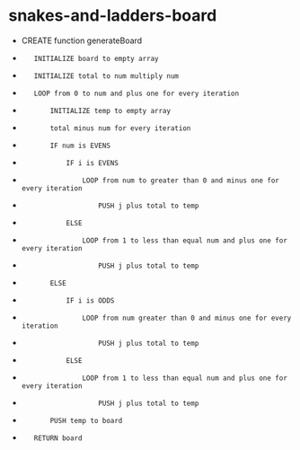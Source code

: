# snakes-and-ladders-board
-    CREATE function generateBoard
-        INITIALIZE board to empty array
-        INITIALIZE total to num multiply num
-        LOOP from 0 to num and plus one for every iteration
-            INITIALIZE temp to empty array
-            total minus num for every iteration
-            IF num is EVENS
-                IF i is EVENS
-                    LOOP from num to greater than 0 and minus one for every iteration
-                        PUSH j plus total to temp
-                ELSE
-                    LOOP from 1 to less than equal num and plus one for every iteration
-                        PUSH j plus total to temp
-            ELSE
-                IF i is ODDS
-                    LOOP from num greater than 0 and minus one for every iteration
-                        PUSH j plus total to temp
-                ELSE
-                    LOOP from 1 to less than equal num and plus one for every iteration
-                        PUSH j plus total to temp

-            PUSH temp to board
-        RETURN board